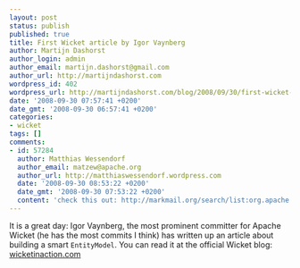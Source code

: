 ```yaml
---
layout: post
status: publish
published: true
title: First Wicket article by Igor Vaynberg
author: Martijn Dashorst
author_login: admin
author_email: martijn.dashorst@gmail.com
author_url: http://martijndashorst.com
wordpress_id: 402
wordpress_url: http://martijndashorst.com/blog/2008/09/30/first-wicket-article-by-igor-vaynberg/
date: '2008-09-30 07:57:41 +0200'
date_gmt: '2008-09-30 06:57:41 +0200'
categories:
- wicket
tags: []
comments:
- id: 57284
  author: Matthias Wessendorf
  author_email: matzew@apache.org
  author_url: http://matthiaswessendorf.wordpress.com
  date: '2008-09-30 08:53:22 +0200'
  date_gmt: '2008-09-30 07:53:22 +0200'
  content: 'check this out: http://markmail.org/search/list:org.apache.wicket.commits'
---
```

<p>It is a great day: Igor Vaynberg, the most prominent committer for Apache Wicket (he has the most commits I think) has written up an article about building a smart <code>EntityModel</code>. You can read it at the official Wicket blog: <a href="http://wicketinaction.com/2008/09/building-a-smart-entitymodel/">wicketinaction.com</a></p>
